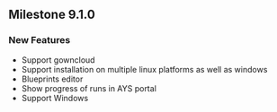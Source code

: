 ## Milestone 9.1.0

### New Features
 - Support gowncloud
 - Support installation on multiple linux platforms as well as windows
 - Blueprints editor
 - Show progress of runs in AYS portal
 - Support Windows
